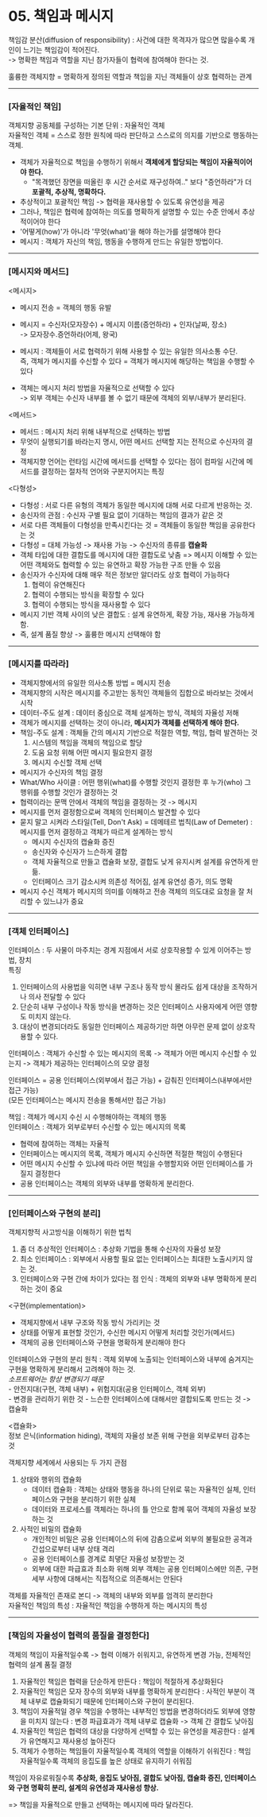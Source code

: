 # 05. 책임과 메시지 #
    
    
책임감 분산(diffusion of responsibility) : 사건에 대한 목격자가 많으면 많을수록 개인이 느기는 책임감이 적어진다.  
-> 명확한 책임과 역할을 지닌 참가자들이 협력에 참여해야 한다는 것.
    
훌륭한 객체지향 = 명확하게 정의된 역할과 책임을 지닌 객체들이 상호 협력하는 관계  
   
 -----------------
 ### [자율적인 책임] ###   
 객체지향 공동체를 구성하는 기본 단위 : 자율적인 객체  
 자율적인 객체 = 스스로 정한 원칙에 따라 판단하고 스스로의 의지를 기반으로 행동하는 객체.   
   
 - 객체가 자율적으로 책임을 수행하기 위해서 <b>객체에게 할당되는 책임이 자율적이어야 한다.</b>  
    - "목격했던 장면을 떠올린 후 시간 순서로 재구성하여.." 보다 "증언하라"가 더 <b>포괄적, 추상적, 명확하다.</b>
 - 추상적이고 포괄적인 책임 -> 협력을 재사용할 수 있도록 유연성을 제공
 - 그러나, 책임은 협력에 참여하는 의도를 명확하게 설명할 수 있는 수준 안에서 추상적이어야 한다
 - '어떻게(how)'가 아니라 '무엇(what)'을 해야 하는가를 설명해야 한다
 - 메시지 : 객체가 자신의 책임, 행동을 수행하게 만드는 유일한 방법이다.  
   
  -----------------
 ### [메시지와 메서드] ###  
 <메시지>  
 - 메시지 전송 = 객체의 행동 유발  
   
 - 메시지 = 수신자(모자장수) + 메시지 이름(증언하라) + 인자(날짜, 장소)  
 -> 모자장수.증언하라(어제, 왕국)  
   
 - 메시지 : 객체들이 서로 협력하기 위해 사용할 수 있는 유일한 의사소통 수단.  
 즉, 객체가 메시지를 수신할 수 있다 = 객체가 메시지에 해당하는 책임을 수행할 수 있다  
   
 - 객체는 메시지 처리 방법을 자율적으로 선택할 수 있다   
  -> 외부 객체는 수신자 내부를 볼 수 없기 때문에 객체의 외부/내부가 분리된다.  
   
 <메서드>  
- 메서드 : 메시지 처리 위해 내부적으로 선택하는 방법 
- 무엇이 실행되기를 바라는지 명시, 어떤 메서드 선택할 지는 전적으로 수신자의 결정
- 객체지향 언어는 런타임 시간에 메서드를 선택할 수 있다는 점이 컴파일 시간에 메서드를 결정하는 절차적 언어와 구분지어지는 특징
  
 <다형성>  
 - 다형성 : 서로 다른 유형의 객체가 동일한 메시지에 대해 서로 다르게 반응하는 것.
 - 송신자의 관점 : 수신자 구별 필요 없이 기대하는 책임의 결과가 같은 것
 - 서로 다른 객체들이 다형성을 만족시킨다는 것 = 객체들이 동일한 책임을 공유한다는 것
 - 다형성 = 대체 가능성 -> 재사용 가능 -> 수신자의 종류를 <b>캡슐화</b>  
 - 객체 타입에 대한 결합도를 메시지에 대한 결합도로 낮춤 => 메시지 이해할 수 있는 어떤 객체와도 협력할 수 있는 유연하고 확장 가능한 구조 만들 수 있음  
 - 송신자가 수신자에 대해 매우 적은 정보만 알더라도 상호 협력이 가능하다
    1. 협력이 유연해진다
    2. 협력이 수행되는 방식을 확장할 수 있다
    3. 협력이 수행되는 방식을 재사용할 수 있다
  - 메시지 기반 객체 사이의 낮은 결합도 : 설계 유연하게, 확장 가능, 재사용 가능하게 함.
  - 즉, 설계 품질 향상 -> 훌륭한 메시지 선택해야 함
   
  -----------------
 ### [메시지를 따라라] ###   
 - 객체지향에서의 유일한 의사소통 방법 = 메시지 전송
 - 객체지향의 시작은 메시지를 주고받는 동적인 객체들의 집합으로 바라보는 것에서 시작
 - 데이터-주도 설계 : 데이터 중심으로 객체 설계하는 방식, 객체의 자율성 저해
 - 객체가 메시지를 선택하는 것이 아니라, <b>메시지가 객체를 선택하게 해야 한다.</b>
 - 책임-주도 설계 : 객체들 간의 메시지 기반으로 적절한 역할, 책임, 협력 발견하는 것
    1. 시스템의 책임을 객체의 책임으로 할당
    2. 도움 요청 위해 어떤 메시지 필요한지 결정
    3. 메시지 수신할 객체 선택
 - 메시지가 수신자의 책임 결정
 - What/Who 사이클 : 어떤 행위(what)를 수행할 것인지 결정한 후 누가(who) 그 행위를 수행할 것인가 결정하는 것
 - 협력이라는 문맥 안에서 객체의 책임을 결정하는 것 -> 메시지
 - 메시지를 먼저 결정함으로써 객체의 인터페이스 발견할 수 있다
 - 묻지 말고 시켜라 스타일(Tell, Don't Ask) = 데메테르 법칙(Law of Demeter) : 메시지를 먼저 결정하고 객체가 따르게 설계하는 방식
    - 메시지 수신자의 캡슐화 증진
    - 송신자와 수신자가 느슨하게 결합
    - 객체 자율적으로 만들고 캡슐화 보장, 결합도 낮게 유지시켜 설계를 유연하게 만듦.
    - 인터페이스 크기 감소시켜 의존성 적어짐, 설계 유연성 증가, 의도 명확
  - 메시지 수신 객체가 메시지의 의미를 이해하고 전송 객체의 의도대로 요청을 잘 처리할 수 있느냐가 중요
  
  
  -----------------
 ### [객체 인터페이스] ###   
 인터페이스 : 두 사물이 마주치는 경계 지점에서 서로 상호작용할 수 있게 이어주는 방법, 장치  
 특징  
 1. 인터페이스의 사용법을 익히면 내부 구조나 동작 방식 몰라도 쉽게 대상을 조작하거나 의사 전달할 수 있다
 2. 단순히 내부 구성이나 작동 방식을 변경하는 것은 인터페이스 사용자에게 어떤 영향도 미치지 않는다.
 3. 대상이 변경되더라도 동일한 인터페이스 제공하기만 하면 아무런 문제 없이 상호작용할 수 있다.
  
 인터페이스 : 객체가 수신할 수 있는 메시지의 목록 -> 객체가 어떤 메시지 수신할 수 있는지 -> 객체가 제공하는 인터페이스의 모양 결정  
   
 인터페이스 = 공용 인터페이스(외부에서 접근 가능) + 감춰진 인터페이스(내부에서만 접근 가능)  
 (모든 인터페이스는 메시지 전송을 통해서만 접근 가능)  
   
 책임 : 객체가 메시지 수신 시 수행해야하는 객체의 행동  
 인터페이스 : 객체가 외부로부터 수신할 수 있는 메시지의 목록  
   
 - 협력에 참여하는 객체는 자율적
 - 인터페이스는 메시지의 목록, 객체가 메시지 수신하면 적절한 책임이 수행된다
 - 어떤 메시지 수신할 수 있냐에 따라 어떤 책임을 수행할지와 어떤 인터페이스를 가질지 결정한다
 - 공용 인터페이스는 객체의 외부와 내부를 명확하게 분리한다.  
    
  -----------------
 ### [인터페이스와 구현의 분리] ###   
 객체지향적 사고방식을 이해하기 위한 법칙  
 1. 좀 더 추상적인 인터페이스 : 추상화 기법을 통해 수신자의 자율성 보장
 2. 최소 인터페이스 : 외부에서 사용할 필요 없는 인터페이스는 최대한 노출시키지 않는 것. 
 3. 인터페이스와 구현 간에 차이가 있다는 점 인식 : 객체의 외부와 내부 명확하게 분리하는 것이 중요
   
 <구현(implementation)>
 - 객체지향에서 내부 구조와 작동 방식 가리키는 것
 - 상태를 어떻게 표현할 것인가, 수신한 메시지 어떻게 처리할 것인가(메서드)
 - 객체의 공용 인터페이스와 구현을 명확하게 분리해야 한다  
     
 인터페이스와 구현의 분리 원칙 : 객체 외부에 노출되는 인터페이스와 내부에 숨겨지는 구현을 명확하게 분리해서 고려해야 하는 것.  
 *소프트웨어는 항상 변경되기 때문*  
    - 안전지대(구현, 객체 내부) + 위험지대(공용 인터페이스, 객체 외부)  
    - 변경을 관리하기 위한 것
    - 느슨한 인터페이스에 대해서만 결합되도록 만드는 것 -> 캡슐화  
   
 <캡슐화>  
 정보 은닉(information hiding), 객체의 자율성 보존 위해 구현을 외부로부터 감추는 것  
   
 객체지향 세계에서 사용되는 두 가지 관점
 1. 상태와 행위의 캡슐화
    - 데이터 캡슐화 : 객체는 상태와 행동을 하나의 단위로 묶는 자율적인 실체, 인터페이스와 구현을 분리하기 위한 실체
    - 데이터와 프로세스를 객체라는 하나의 틀 안으로 함께 묶어 객체의 자율성 보장하는 것
 2. 사적인 비밀의 캡슐화
    - 개인적인 비밀은 공용 인터페이스의 뒤에 감춤으로써 외부의 불필요한 공격과 간섭으로부터 내부 상태 격리
    - 공용 인터페이스를 경계로 최댛단 자율성 보장받는 것
    - 외부에 대한 파급효과 최소화 위해 외부 객체는 공용 인터페이스에만 의존, 구현 세부 사항에 대해서는 직접적으로 의존해서는 안된다
   
 객체를 자율적인 존재로 본디 -> 객체의 내부와 외부를 엄격히 분리한다   
 자율적인 책임의 특성 : 자율적인 책임을 수행하게 하는 메시지의 특성  
   
  -----------------
 ### [책임의 자율성이 협력의 품질을 결정한다] ###   
 객체의 책임이 자율적일수록 -> 협력 이해가 쉬워지고, 유연하게 변경 가능, 전체적인 협력의 설계 품질 결정  
   
1. 자율적인 책임은 협력을 단순하게 만든다 : 책임이 적절하게 추상화된다
2. 자율적인 책임은 모자 장수의 외부와 내부를 명확하게 분리한다 : 사적인 부분이 객체 내부로 캡슐화되기 때문에 인터페이스와 구현이 분리된다.
3. 책임이 자율적일 경우 책임을 수행하는 내부적인 방법을 변경하더라도 외부에 영향을 미치지 않는다 : 변경 파급효과가 객체 내부로 캡슐화 -> 객체 간 결합도 낮아짐
4. 자율적인 책임은 협력의 대상을 다양하게 선택할 수 있는 유연성을 제공한다 : 설계가 유연해지고 재사용성 높아진다
5. 객체가 수행하는 책임들이 자율적일수록 객체의 역할을 이해하기 쉬워진다 : 책임 자율적일수록 객체의 응집도를 높은 상태로 유지하기 쉬워짐
  
책임이 자유로워질수록 <b>추상화, 응집도 낮아짐, 결합도 낮아짐, 캡슐화 증진, 인터페이스와 구현 명확히 분리, 설계의 유연성과 재사용성 향상.</b>  
  
=> 책임을 자율적으로 만들고 선택하는 메시지에 따라 달라진다.  
  
